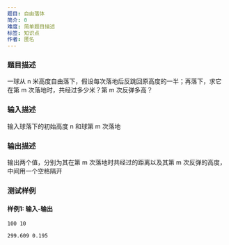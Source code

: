 ```yaml
---
题目: 自由落体
简介: 0
难度: 简单题目描述
标签: 知识点
作者: 匿名
---
```


### 题目描述

一球从 n 米高度自由落下，假设每次落地后反跳回原高度的一半；再落下，求它在第 m 次落地时，共经过多少米？第 m 次反弹多高？

### 输入描述

输入球落下的初始高度 n 和球第 m 次落地

### 输出描述

输出两个值，分别为其在第 m 次落地时共经过的距离以及其第 m 次反弹的高度，中间用一个空格隔开

### 测试样例

#### 样例1: 输入-输出

```
100 10
```

```
299.609 0.195
```

